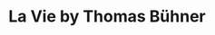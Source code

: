 ---
title: "La Vie by Thomas Bühner"
description: "La Vie by Thomas Bühner"
layout: shop
keywords:
  - 美食競賽
  - 台灣美食
  - 美食精選
datePublished: "2025-06-30"
dateModified: "2025-07-07"
city: "台北市"
district: "中山區"
address: "台北市中山區樂群三路200號1樓"
phone: "0937857869"
geo: "25.08239805137632, 121.55709045289913"
google_map: "https://maps.app.goo.gl/geFrEGcUpknygmzYA"
footinder: "https://footinder.com.tw/%E5%8F%B0%E5%8C%97%E5%B8%82%E4%B8%AD%E5%B1%B1%E5%8D%80/176129/"
official: "https://www.laviebythomasbuehner.com/"
award:
  - name: "500盤"
    year: "2024"
    entries:
      - dishes:
          - "熟成鴨 覆盆子 長胡椒"
          - "馬賽魚湯 干貝 海膽"
          - "乳酪鹹泡芙"

---